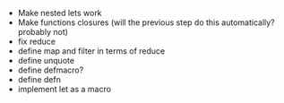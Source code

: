 - Make nested lets work
- Make functions closures (will the previous step do this automatically? probably not)
- fix reduce
- define map and filter in terms of reduce
- define unquote
- define defmacro?
- define defn
- implement let as a macro